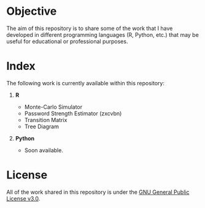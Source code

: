 # Objective
The aim of this repository is to share some of the work that I have developed in different programming languages (R, Python, etc.) that may be useful for educational or professional purposes.

# Index
The following work is currently available within this repository:
1. <b>R</b>
   * Monte-Carlo Simulator
   * Password Strength Estimator (zxcvbn)
   * Transition Matrix
   * Tree Diagram

2. <b>Python</b>
   * Soon available.

# License
All of the work shared in this repository is under the <a href ="https://choosealicense.com/licenses/gpl-3.0/">GNU General Public License v3.0</a>.
